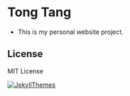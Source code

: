 # Tong Tang

- This is my personal website project.

## License
MIT License

[![JekyllThemes](https://img.shields.io/badge/featured%20on-JekyllThemes-red.svg)](https://jekyll-themes.com)
